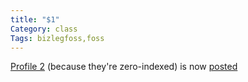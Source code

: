 ```yaml
---
title: "$1"
Category: class
Tags: bizlegfoss,foss
---
```


[Profile 2][proposal] (because they're zero-indexed) is now [posted][presentation]

[proposal]: {filename}/2015/03/12-profile-proposal-organization.md
[presentation]: http://msoucy.github.io/bizleg-profiles/profile2
